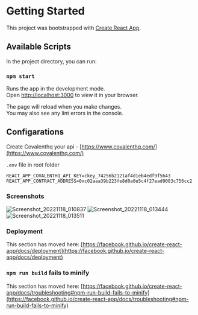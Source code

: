 # Getting Started

This project was bootstrapped with [Create React App](https://github.com/facebook/create-react-app).

## Available Scripts

In the project directory, you can run:

### `npm start`

Runs the app in the development mode.\
Open [http://localhost:3000](http://localhost:3000) to view it in your browser.

The page will reload when you make changes.\
You may also see any lint errors in the console.

## Configarations

Create Covalenthq your api - [https://www.covalenthq.com/](https://www.covalenthq.com/)

`.env` file in root folder

```
REACT_APP_COVALENTHQ_API_KEY=ckey_74256b2121af4d1eb4edf9f5643
REACT_APP_CONTRACT_ADDRESS=0xc02aaa39b223fe8d0a0e5c4f27ead9083c756cc2
```

### Screenshots

![Screenshot_20221118_010837](https://user-images.githubusercontent.com/58618233/202548265-fd219190-13f2-4f81-b812-c044df1dead8.png)
![Screenshot_20221118_013444](https://user-images.githubusercontent.com/58618233/202548269-4b2aaefc-d1a7-415a-95d0-6d80284b220e.png)
![Screenshot_20221118_013511](https://user-images.githubusercontent.com/58618233/202548274-92e1f798-bad1-4bfd-ae22-927110880a6a.png)

### Deployment

This section has moved here: [https://facebook.github.io/create-react-app/docs/deployment](https://facebook.github.io/create-react-app/docs/deployment)

### `npm run build` fails to minify

This section has moved here: [https://facebook.github.io/create-react-app/docs/troubleshooting#npm-run-build-fails-to-minify](https://facebook.github.io/create-react-app/docs/troubleshooting#npm-run-build-fails-to-minify)
